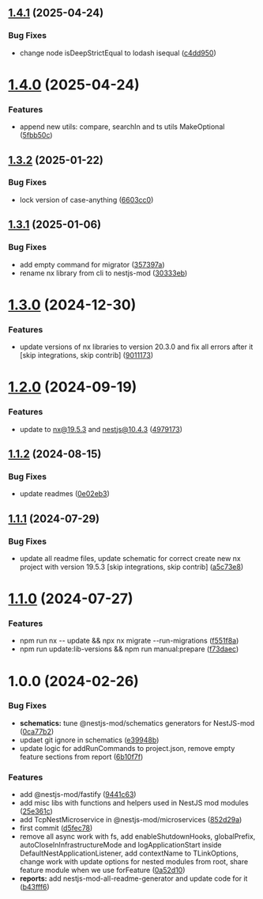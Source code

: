 ## [1.4.1](https://github.com/nestjs-mod/nestjs-mod/compare/misc-v1.4.0...misc-v1.4.1) (2025-04-24)


### Bug Fixes

* change node isDeepStrictEqual to lodash isequal ([c4dd950](https://github.com/nestjs-mod/nestjs-mod/commit/c4dd950a5ac979d03b17d3d6d82f9cd29050749d))

# [1.4.0](https://github.com/nestjs-mod/nestjs-mod/compare/misc-v1.3.2...misc-v1.4.0) (2025-04-24)


### Features

* append new utils: compare, searchIn and ts utils MakeOptional ([5fbb50c](https://github.com/nestjs-mod/nestjs-mod/commit/5fbb50ca84fb5984c2b1795795f9c55fd7edc73f))

## [1.3.2](https://github.com/nestjs-mod/nestjs-mod/compare/misc-v1.3.1...misc-v1.3.2) (2025-01-22)


### Bug Fixes

* lock version of case-anything ([6603cc0](https://github.com/nestjs-mod/nestjs-mod/commit/6603cc0b793ecbd24d751d2a2dc809daab737841))

## [1.3.1](https://github.com/nestjs-mod/nestjs-mod/compare/misc-v1.3.0...misc-v1.3.1) (2025-01-06)


### Bug Fixes

* add empty command for migrator ([357397a](https://github.com/nestjs-mod/nestjs-mod/commit/357397a2ecdd74fcbc1cb2de8a6cd554ff1e368b))
* rename nx library from cli to nestjs-mod ([30333eb](https://github.com/nestjs-mod/nestjs-mod/commit/30333eb21a491cb66996af11b3740aa25675b2da))

# [1.3.0](https://github.com/nestjs-mod/nestjs-mod/compare/misc-v1.2.0...misc-v1.3.0) (2024-12-30)


### Features

* update versions of nx libraries to version 20.3.0 and fix all errors after it [skip integrations, skip contrib] ([9011173](https://github.com/nestjs-mod/nestjs-mod/commit/9011173fa6eafecc4ce580956bef6fac4613fa1a))

# [1.2.0](https://github.com/nestjs-mod/nestjs-mod/compare/misc-v1.1.2...misc-v1.2.0) (2024-09-19)


### Features

* update to nx@19.5.3 and nestjs@10.4.3 ([4979173](https://github.com/nestjs-mod/nestjs-mod/commit/4979173af1f53a277ae28ee64fb7379446bc0242))

## [1.1.2](https://github.com/nestjs-mod/nestjs-mod/compare/misc-v1.1.1...misc-v1.1.2) (2024-08-15)


### Bug Fixes

* update readmes ([0e02eb3](https://github.com/nestjs-mod/nestjs-mod/commit/0e02eb3235f036566cece2e4960ee2c4458ed545))

## [1.1.1](https://github.com/nestjs-mod/nestjs-mod/compare/misc-v1.1.0...misc-v1.1.1) (2024-07-29)


### Bug Fixes

* update all readme files, update schematic for correct create new nx project with version 19.5.3 [skip integrations, skip contrib] ([a5c73e8](https://github.com/nestjs-mod/nestjs-mod/commit/a5c73e83473592cee25cb12d89ed523fb0a6b7ed))

# [1.1.0](https://github.com/nestjs-mod/nestjs-mod/compare/misc-v1.0.0...misc-v1.1.0) (2024-07-27)


### Features

* npm run nx -- update && npx nx migrate --run-migrations ([f551f8a](https://github.com/nestjs-mod/nestjs-mod/commit/f551f8abe1f8cce299a5ced4d02f77a4ab2a6923))
* npm run update:lib-versions && npm run manual:prepare ([f73daec](https://github.com/nestjs-mod/nestjs-mod/commit/f73daec02869108296d5c2d6a26defefa31ef9ea))

# 1.0.0 (2024-02-26)


### Bug Fixes

* **schematics:** tune @nestjs-mod/schematics generators for NestJS-mod ([0ca77b2](https://github.com/nestjs-mod/nestjs-mod/commit/0ca77b2e0913855da1dbfebc080e8f4822ef4b30))
* updaet git ignore in schematics ([e39948b](https://github.com/nestjs-mod/nestjs-mod/commit/e39948b5a30f48025da9871b341f39ad12c0cfb2))
* update logic for addRunCommands to project.json, remove empty feature sections from report ([6b10f7f](https://github.com/nestjs-mod/nestjs-mod/commit/6b10f7f22186255698ae7b230c484956f03cbd34))


### Features

* add @nestjs-mod/fastify ([9441c63](https://github.com/nestjs-mod/nestjs-mod/commit/9441c6314a3b3d04160cfa7d53eccd5c7f05e79a))
* add misc libs with functions and helpers used in NestJS mod modules ([25e361c](https://github.com/nestjs-mod/nestjs-mod/commit/25e361c3c469704fda38d86719f6c6e01c764453))
* add TcpNestMicroservice in @nestjs-mod/microservices ([852d29a](https://github.com/nestjs-mod/nestjs-mod/commit/852d29ad7ebbf9f8c61fc2ee45bd285b7cff84fb))
* first commit ([d5fec78](https://github.com/nestjs-mod/nestjs-mod/commit/d5fec7888bf58d4a0d6fc249823523361b738d56))
* remove all async work with fs, add enableShutdownHooks, globalPrefix, autoCloseInInfrastructureMode and logApplicationStart inside DefaultNestApplicationListener, add contextName to TLinkOptions, change work with update options for nested modules from root, share feature module when we use forFeature ([0a52d10](https://github.com/nestjs-mod/nestjs-mod/commit/0a52d10b62eaeadcb4c308edbfb49ec7c5b910f3))
* **reports:** add nestjs-mod-all-readme-generator and update code for it ([b43fff6](https://github.com/nestjs-mod/nestjs-mod/commit/b43fff651b3c5dd6a6bff7457bc42c91ee83f20e))
